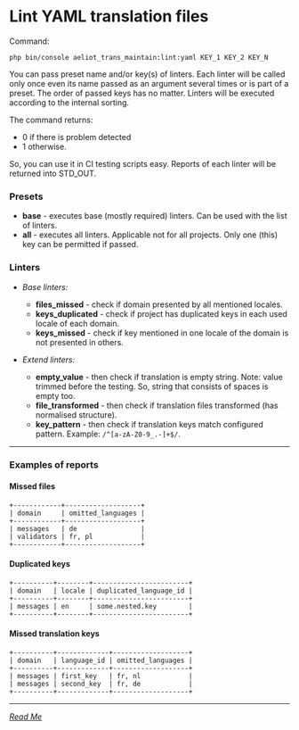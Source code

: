 Lint YAML translation files
===========================

Command:
```shell
php bin/console aeliot_trans_maintain:lint:yaml KEY_1 KEY_2 KEY_N
```

You can pass preset name and/or key(s) of linters.
Each linter will be called only once even its name passed as an argument several times or is part of a preset.
The order of passed keys has no matter. Linters will be executed according to the internal sorting.

The command returns:
- 0 if there is problem detected
- 1 otherwise. 

So, you can use it in CI testing scripts easy. Reports of each linter will be returned into STD_OUT.

### Presets
- **base** - executes base (mostly required) linters. Can be used with the list of linters.
- **all** - executes all linters. Applicable not for all projects. Only one (this) key can be permitted if passed.

### Linters

- _Base linters:_
  - **files_missed** - check if domain presented by all mentioned locales.
  - **keys_duplicated** - check if project has duplicated keys in each used locale of each domain.
  - **keys_missed** - check if key mentioned in one locale of the domain is not presented in others.

- _Extend linters:_
  - **empty_value** - then check if translation is empty string. Note: value trimmed before the testing. So, string that consists of spaces is empty too.
  - **file_transformed** - then check if translation files transformed (has normalised structure).
  - **key_pattern** - then check if translation keys match configured pattern. Example: `/^[a-zA-Z0-9_.-]+$/`.

---

### Examples of reports

#### Missed files

```shell
+------------+-------------------+
| domain     | omitted_languages |
+------------+-------------------+
| messages   | de                |
| validators | fr, pl            |
+------------+-------------------+
```

#### Duplicated keys

```shell
+----------+--------+------------------------+
| domain   | locale | duplicated_language_id |
+----------+--------+------------------------+
| messages | en     | some.nested.key        |
+----------+--------+------------------------+
```

#### Missed translation keys

```shell
+----------+-------------+-------------------+
| domain   | language_id | omitted_languages |
+----------+-------------+-------------------+
| messages | first_key   | fr, nl            |
| messages | second_key  | fr, de            |
+----------+-------------+-------------------+
```

---
*[Read Me](../../README.md)*
